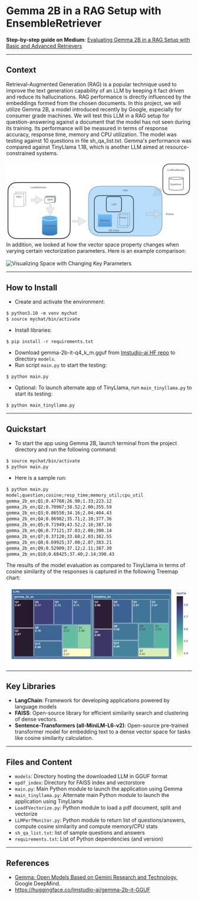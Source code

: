 # Gemma 2B in a RAG Setup with EnsembleRetriever

**Step-by-step guide on Medium**: [Evaluating Gemma 2B in a RAG Setup with Basic and Advanced Retrievers](https://medium.com/@heelara/evaluating-gemma-2b-in-a-rag-setup-with-basic-and-advanced-retrievers-156ad26d56af)
___
## Context
Retrieval-Augmented Generation (RAG) is a popular technique used to improve the text generation capability of an LLM by keeping it fact driven and reduce its hallucinations. RAG performance is directly influenced by the embeddings formed from the chosen documents.
In this project, we will utilize Gemma 2B, a model introduced recently by Google, especially for consumer grade machines. We will test this LLM in a RAG setup for question-answering against a document that the model has not seen during its training. Its performance will be measured in terms of response accuracy, response time, memory and CPU utilization. The model was testing against 10 questions in file sh_qa_list.txt. Gemma's performance was compared against TinyLlama 1.1B, which is another LLM aimed at resource-constrained systems.
<br><br>
![System Design](/assets/gemma_rag_architecture.png)
In addition, we looked at how the vector space property changes when varying certain vectorization parameters. Here is an example comparison:
<br><br>
![Visualizing Space with Changing Key Parameters](/assets/umap_comparison.png)
___
## How to Install
- Create and activate the environment:
```
$ python3.10 -m venv mychat
$ source mychat/bin/activate
```
- Install libraries:
```
$ pip install -r requirements.txt
```
- Download gemma-2b-it-q4_k_m.gguf from [lmstudio-ai HF repo](https://huggingface.co/lmstudio-ai/gemma-2b-it-GGUF/tree/main) to directory `models`.
- Run script `main.py` to start the testing:
```
$ python main.py
```
- Optional: To launch alternate app of TinyLlama, run `main_tinyllama.py` to start its testing:
```
$ python main_tinyllama.py
```
___
## Quickstart
- To start the app using Gemma 2B, launch terminal from the project directory and run the following command:
```
$ source mychat/bin/activate
$ python main.py
```
- Here is a sample run:
```
$ python main.py
model;question;cosine;resp_time;memory_util;cpu_util
gemma_2b_en;Q1;0.47768;26.90;1.33;223.12
gemma_2b_en;Q2;0.70967;38.52;2.00;355.59
gemma_2b_en;Q3;0.86558;34.16;2.04;404.43
gemma_2b_en;Q4;0.86982;35.71;2.10;377.36
gemma_2b_en;Q5;0.71949;43.52;2.16;387.16
gemma_2b_en;Q6;0.77121;37.03;2.08;390.14
gemma_2b_en;Q7;0.37128;33.68;2.03;382.55
gemma_2b_en;Q8;0.69925;37.00;2.07;383.21
gemma_2b_en;Q9;0.52909;37.12;2.11;387.30
gemma_2b_en;Q10;0.68425;37.40;2.14;390.43
```
The results of the model evaluation as compared to TinyLlama in terms of cosine similarity of the responses is captured in the following Treemap chart:
<br><br>
![Cosine Similarity Treemap](/assets/gemma_cosine.png)
___
## Key Libraries
- **LangChain**: Framework for developing applications powered by language models
- **FAISS**: Open-source library for efficient similarity search and clustering of dense vectors.
- **Sentence-Transformers (all-MiniLM-L6-v2)**: Open-source pre-trained transformer model for embedding text to a dense vector space for tasks like cosine similarity calculation.

___
## Files and Content
- `models`: Directory hosting the downloaded LLM in GGUF format
- `opdf_index`: Directory for FAISS index and vectorstore
- `main.py`: Main Python module to launch the application using Gemma
- `main_tinyllama.py`: Alternate main Python module to launch the application using TinyLlama
- `LoadFVectorize.py`: Python module to load a pdf document, split and vectorize
- `LLMPerfMonitor.py`: Python module to return list of questions/answers, compute cosine similarity and compute memory/CPU stats
- `sh_qa_list.txt`: list of sample questions and answers
- `requirements.txt`: List of Python dependencies (and version)
___

## References
- [Gemma: Open Models Based on Gemini Research and Technology](https://storage.googleapis.com/deepmind-media/gemma/gemma-report.pdf), Google DeepMind.
- https://huggingface.co/lmstudio-ai/gemma-2b-it-GGUF
